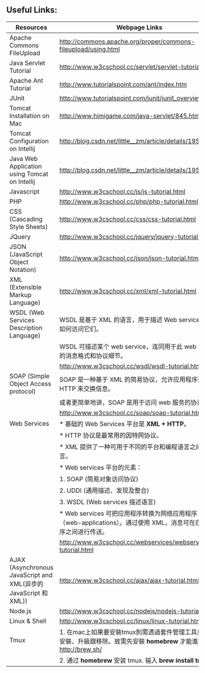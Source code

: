 ## Useful Links:


| Resources | Webpage Links |
| ------------- | --------------- |
| Apache Commons FileUpload | http://commons.apache.org/proper/commons-fileupload/using.html |
| Java Servlet Tutorial | http://www.w3cschool.cc/servlet/servlet-tutorial.html |
| Apache Ant Tutorial | http://www.tutorialspoint.com/ant/index.htm |
| JUnit | http://www.tutorialspoint.com/junit/junit_overview.htm |
| Tomcat Installation on Mac | http://www.himigame.com/java-servlet/845.html |
| Tomcat Configuration on Intellij | http://blog.csdn.net/little__zm/article/details/19569397 |
| Java Web Application using Tomcat on Intellij | http://blog.csdn.net/little__zm/article/details/19570535 |
| Javascript | http://www.w3cschool.cc/js/js-tutorial.html |
| PHP | http://www.w3cschool.cc/php/php-tutorial.html |
| CSS (Cascading Style Sheets) | http://www.w3cschool.cc/css/css-tutorial.html |
| JQuery| http://www.w3cschool.cc/jquery/jquery-tutorial.html |
| JSON (JavaScript Object Notation) | http://www.w3cschool.cc/json/json-tutorial.html |
| XML (Extensible Markup Language) | http://www.w3cschool.cc/xml/xml-tutorial.html |
| WSDL (Web Services Description Language) | WSDL 是基于 XML 的语言，用于描述 Web services 以及如何访问它们。|
|                                          | WSDL 可描述某个 web service，连同用于此 web service 的消息格式和协议细节。|
|                                          | http://www.w3cschool.cc/wsdl/wsdl-tutorial.html |
| SOAP (Simple Object Access protocol) | SOAP 是一种基于 XML 的简易协议，允许应用程序通过 HTTP 来交换信息。|
|                                      | 或者更简单地讲，SOAP 是用于访问 web 服务的协议。|
|                                      | http://www.w3cschool.cc/soap/soap-tutorial.html |
| Web Services | * 基础的 Web Services 平台是 **XML + HTTP**。|
|              | * HTTP 协议是最常用的因特网协议。|
|              | * XML 提供了一种可用于不同的平台和编程语言之间的语言。|
|              | * Web services 平台的元素：|
|              |   1. SOAP (简易对象访问协议)|
|              |   2. UDDI (通用描述、发现及整合)|
|              |   3. WSDL (Web services 描述语言)|
|              | * Web services 可把应用程序转换为网络应用程序（web-applications）。通过使用 XML，消息可在应用程序之间进行传送。|
|              |  http://www.w3cschool.cc/webservices/webservices-tutorial.html |
| AJAX (Asynchronous JavaScript and XML(异步的 JavaScript 和 XML))| http://www.w3cschool.cc/ajax/ajax-tutorial.html |
| Node.js | http://www.w3cschool.cc/nodejs/nodejs-tutorial.html |
| Linux & Shell | http://www.w3cschool.cc/linux/linux-tutorial.html |
| Tmux | 1. 在mac上如果要安裝tmux則需透過套件管理工具來處理安裝、升級跟移除。故需先安裝 **homebrew** 才能進行安裝. http://brew.sh/ |
|      | 2. 通过 **homebrew** 安装 tmux. 输入 **brew install tmux** |